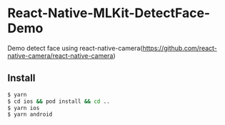# React-Native-MLKit-DetectFace-Demo

Demo detect face using react-native-camera(https://github.com/react-native-camera/react-native-camera)

## Install

```bash
$ yarn
$ cd ios && pod install && cd ..
$ yarn ios
$ yarn android
```
